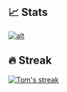 
## 📈 Stats

<!-- Github readme stats - https://github.com/anuraghazra/github-readme-stats -->
<p align="left">
  <a href="https://github.com/anuraghazra/github-readme-stats">
    <img title"title" alt="alt" src="https://github-readme-stats.vercel.app/api?username=tomesendam&count_private=true&show_icons=true&theme=dark"/>
  </a>
</p>

## 🔥 Streak

<!-- GitHub Readme Streak Stats - https://github.com/DenverCoder1/github-readme-streak-stats -->
<p align="left">
  <a href="https://github.com/DenverCoder1/github-readme-streak-stats">
    <img title="🔥 Get streak stats for your profile at git.io/streak-stats" alt="Tom's streak" src="https://github-readme-streak-stats.herokuapp.com/?user=tomesendam&theme=dark-smoky&hide_border=true"/>
  </a>
</p>
